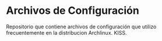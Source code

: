 # Archivos de Configuración
Repositorio que contiene archivos de configuración que utilizo 
frecuentemente en la distribucion Archlinux. KISS.
